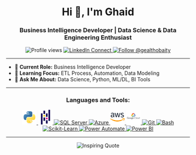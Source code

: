 <h1 align="center">Hi 👋, I'm Ghaid</h1>
<h3 align="center">Business Intelligence Developer | Data Science & Data Engineering Enthusiast</h3>

<p align="center">
  <img src="https://komarev.com/ghpvc/?username=galthobaity&label=Profile%20views&color=blueviolet&style=flat-square" alt="Profile views" />
  <a href="https://linkedin.com/in/ghaid-althobaity" target="_blank">
    <img src="https://img.shields.io/badge/LinkedIn-Connect-blue?style=flat-square&logo=linkedin" alt="LinkedIn Connect" />
  </a>
  <a href="https://twitter.com/gealthobaity" target="_blank">
    <img src="https://img.shields.io/twitter/follow/gealthobaity?style=flat-square&logo=twitter" alt="Follow @gealthobaity" />
  </a>
</p>

---

- 🔭 **Current Role:** Business Intelligence Developer
- 🌱 **Learning Focus:** ETL Process, Automation, Data Modeling
- 💬 **Ask Me About:** Data Science, Python, ML/DL, BI Tools

---

<h3 align="center">Languages and Tools:</h3>
<p align="center">
  <a href="https://www.python.org" target="_blank">
    <img src="https://raw.githubusercontent.com/devicons/devicon/master/icons/python/python-original.svg" alt="Python" width="40" height="40"/>
  </a>
  <a href="https://pandas.pydata.org/" target="_blank">
    <img src="https://raw.githubusercontent.com/devicons/devicon/2ae2a900d2f041da66e950e4d48052658d850630/icons/pandas/pandas-original.svg" alt="Pandas" width="40" height="40"/>
  </a>
  <a href="https://www.microsoft.com/en-us/sql-server" target="_blank">
    <img src="https://img.icons8.com/?size=100&id=laYYF3dV0Iew&format=png&color=000000" alt="SQL Server" width="40" height="40"/>
  </a>
  <a href="https://www.microsoft.com/en-us/azure" target="_blank">
    <img src="https://www.vectorlogo.zone/logos/microsoft_azure/microsoft_azure-icon.svg" alt="Azure" width="40" height="40"/>
  </a>
  <a href="https://aws.amazon.com/" target="_blank">
    <img src="https://raw.githubusercontent.com/devicons/devicon/master/icons/amazonwebservices/amazonwebservices-original-wordmark.svg" alt="AWS" width="40" height="40"/>
  </a>
  <a href="https://cloud.google.com/" target="_blank">
    <img src="https://raw.githubusercontent.com/devicons/devicon/master/icons/googlecloud/googlecloud-original-wordmark.svg" alt="Google Cloud" width="40" height="40"/>
  </a>
  <a href="https://www.git-scm.com/" target="_blank">
    <img src="https://www.vectorlogo.zone/logos/git-scm/git-scm-icon.svg" alt="Git" width="40" height="40"/>
  </a>
  <a href="https://www.gnu.org/software/bash/" target="_blank">
    <img src="https://www.vectorlogo.zone/logos/gnu_bash/gnu_bash-icon.svg" alt="Bash" width="40" height="40"/>
  </a>
  <a href="https://scikit-learn.org/" target="_blank">
    <img src="https://upload.wikimedia.org/wikipedia/commons/0/05/Scikit_learn_logo_small.svg" alt="Scikit-Learn" width="40" height="40"/>
  </a>
  <a href="https://flow.microsoft.com/" target="_blank">
    <img src="https://img.icons8.com/?size=100&id=kTTt25v6Drpd&format=png&color=000000" alt="Power Automate" width="40" height="40"/>
  </a>
  <a href="https://powerbi.microsoft.com/" target="_blank">
    <img src="https://img.icons8.com/?size=100&id=Ny0t2MYrJ70p&format=png&color=000000" alt="Power BI" width="40" height="40"/>
  </a>
</p>

---

<div align="center">

  <img src="https://quotes-github-readme.vercel.app/api?type=horizontal&theme=dark" alt="Inspiring Quote" style="width:60%;"/>
</div>
